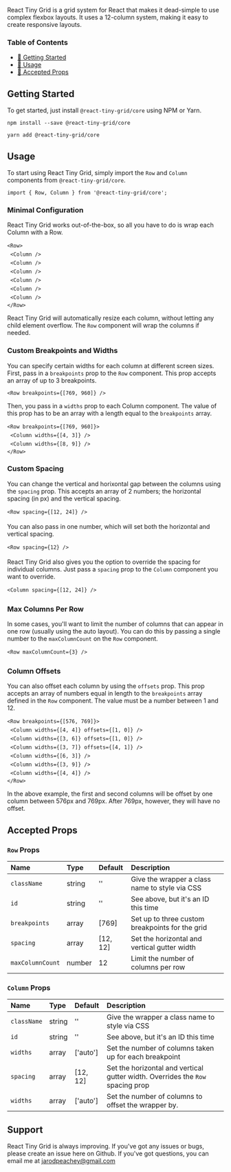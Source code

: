React Tiny Grid is a grid system for React that makes it dead-simple to use complex flexbox layouts. It uses a 12-column system, making it easy to create responsive layouts.

### Table of Contents

- [🚀 Getting Started](https://github.com/jarodpeachey/react-tiny-grid#getting-started)
- [💬 Usage](https://github.com/jarodpeachey/react-tiny-grid#adding-comment-functionality)
- [🎨 Accepted Props](https://github.com/jarodpeachey/triangle-comments#custom-configuration)

## Getting Started

To get started, just install `@react-tiny-grid/core` using NPM or Yarn.

```
npm install --save @react-tiny-grid/core
```

```
yarn add @react-tiny-grid/core
```

## Usage

To start using React Tiny Grid, simply import the `Row` and `Column` components from `@react-tiny-grid/core`.

```
import { Row, Column } from '@react-tiny-grid/core';
```

### Minimal Configuration

React Tiny Grid works out-of-the-box, so all you have to do is wrap each Column with a Row.

```
<Row> 
 <Column />
 <Column />
 <Column />
 <Column />
 <Column />
 <Column />
</Row>
```

React Tiny Grid will automatically resize each column, without letting any child element overflow. The `Row` component will wrap the columns if needed.

### Custom Breakpoints and Widths

You can specify certain widths for each column at different screen sizes. First, pass in a `breakpoints` prop to the `Row` component. This prop accepts an array of up to 3 breakpoints.

```
<Row breakpoints={[769, 960]} />
```

Then, you pass in a `widths` prop to each Column component. The value of this prop has to be an array with a length equal to the `breakpoints` array.

```
<Row breakpoints={[769, 960]}> 
 <Column widths={[4, 3]} />
 <Column widths={[8, 9]} />
</Row>
```

### Custom Spacing

You can change the vertical and horixontal gap between the columns using the `spacing` prop. This accepts an array of 2 numbers; the horizontal spacing (in px) and the vertical spacing.

```
<Row spacing={[12, 24]} /> 
```

You can also pass in one number, which will set both the horizontal and vertical spacing.

```
<Row spacing={12} /> 
```

React Tiny Grid also gives you the option to override the spacing for individual columns. Just pass a `spacing` prop to the `Column` component you want to override.

```
<Column spacing={[12, 24]} /> 
```

### Max Columns Per Row

In some cases, you'll want to limit the number of columns that can appear in one row (usually using the auto layout). You can do this by passing a single number to the `maxColumnCount` on the `Row` component.

```
<Row maxColumnCount={3} /> 
```

### Column Offsets

You can also offset each column by using the `offsets` prop. This prop accepts an array of numbers equal in length to the `breakpoints` array defined in the `Row` component. The value must be a number between 1 and 12.

```
<Row breakpoints={[576, 769]}> 
 <Column widths={[4, 4]} offsets={[1, 0]} />
 <Column widths={[3, 6]} offsets={[1, 0]} />
 <Column widths={[3, 7]} offsets={[4, 1]} />
 <Column widths={[6, 3]} />
 <Column widths={[3, 9]} />
 <Column widths={[4, 4]} />
</Row>
```

In the above example, the first and second columns will be offset by one column between 576px and 769px. After 769px, however, they will have no offset.

## Accepted Props

### `Row` Props

| Name             | Type   | Default  | Description                                     |
| :--------------- | :----- | :------- | :---------------------------------------------- |
| `className`      | string | ''       | Give the wrapper a class name to style via CSS  |
| `id`             | string | ''       | See above, but it's an ID this time             |
| `breakpoints`    | array  | [769]    | Set up to three custom breakpoints for the grid |
| `spacing`        | array  | [12, 12] | Set the horizontal and vertical gutter width    |
| `maxColumnCount` | number | 12       | Limit the number of columns per row             |

### `Column` Props

| Name        | Type   | Default  | Description                                                                    |
| :---------- | :----- | :------- | :----------------------------------------------------------------------------- |
| `className` | string | ''       | Give the wrapper a class name to style via CSS                                 |
| `id`        | string | ''       | See above, but it's an ID this time                                            |
| `widths`    | array  | ['auto'] | Set the number of columns taken up for each breakpoint                         |
| `spacing`   | array  | [12, 12] | Set the horizontal and vertical gutter width. Overrides the `Row` spacing prop |
| `widths`    | array  | ['auto'] | Set the number of columns to offset the wrapper by.                            |

## Support

React Tiny Grid is always improving. If you've got any issues or bugs, please create an issue here on Github. If you've got questions, you can email me at jarodpeachey@gmail.com
